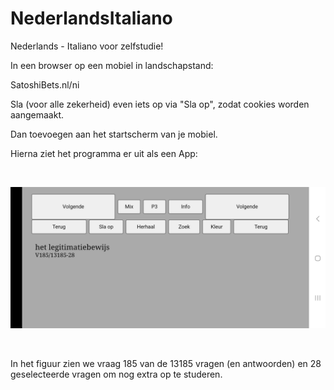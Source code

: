 # NederlandsItaliano
Nederlands - Italiano voor zelfstudie!

In een browser op een mobiel in landschapstand:

SatoshiBets.nl/ni

Sla (voor alle zekerheid) even iets op via "Sla op", zodat cookies worden aangemaakt. 

Dan toevoegen aan het startscherm van je mobiel.

Hierna ziet het programma er uit als een App: 

&nbsp;   

![Screenshot](voorbeeld.jpg)

&nbsp;   

In het figuur zien we vraag 185 van de 13185 vragen (en antwoorden) en 28 geselecteerde vragen om nog extra op te studeren.
